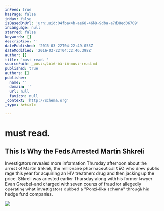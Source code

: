 ```yaml
---
inFeed: true
hasPage: false
inNav: false
isBasedOnUrl: 'urn:uuid:04fbac4b-ae68-46b8-9dba-a7d88ed06709'
inLanguage: null
starred: false
keywords: []
description: ''
datePublished: '2016-03-22T04:22:49.053Z'
dateModified: '2016-03-22T04:22:46.398Z'
author: []
title: 'must read. '
sourcePath: _posts/2016-03-16-must-read.md
published: true
authors: []
publisher:
  name: ''
  domain: ''
  url: null
  favicon: null
_context: 'http://schema.org'
_type: Article

---
```

# must read. 

<article style=""><h1>This Is Why the Feds Arrested Martin Shkreli</h1><p>Investigators revealed more information Thursday afternoon about the arrest of Martin Shkreli, the millionaire pharmaceutical CEO who drew public rage this year for acquiring an HIV treatment drug and then jacking up the price. Shkreli was arrested earlier Thursday-along with his former lawyer Evan Greebel-and charged with seven counts of fraud for allegedly operating what investigators dubbed a "Ponzi-like scheme" through his hedge fund companies.</p><img src="http://motherboard-images.vice.com/content-images/contentimage/28912/1450392543939903.jpg" /></article>
